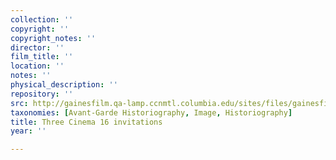 ```yaml
---
collection: ''
copyright: ''
copyright_notes: ''
director: ''
film_title: ''
location: ''
notes: ''
physical_description: ''
repository: ''
src: http://gainesfilm.qa-lamp.ccnmtl.columbia.edu/sites/files/gainesfilm/images/cinema_16_invitations.jpg
taxonomies: [Avant-Garde Historiography, Image, Historiography]
title: Three Cinema 16 invitations
year: ''

---
```


